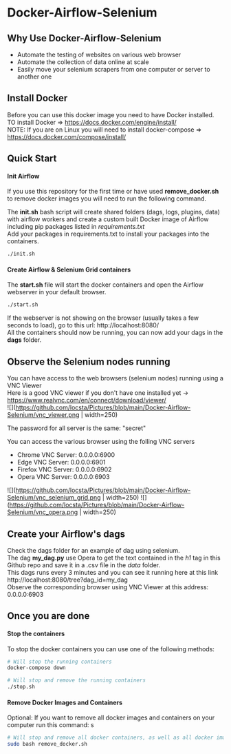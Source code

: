 # Docker-Airflow-Selenium
## Why Use Docker-Airflow-Selenium
 * Automate the testing of websites on various web browser
 * Automate the collection of data online at scale
 * Easily move your selenium scrapers from one computer or server to another one

## Install Docker
Before you can use this docker image you need to have Docker installed.  
TO install Docker => https://docs.docker.com/engine/install/  
NOTE: If you are on Linux you will need to install docker-compose => https://docs.docker.com/compose/install/  

## Quick Start
#### Init Airflow
If you use this repository for the first time or have used **remove_docker.sh** to remove docker images you will need to run the following command.  
  
The **init.sh** bash script will create shared folders (dags, logs, plugins, data) with airflow workers and create a custom built Docker image of Airflow including pip packages listed in *requirements.txt*  
Add your packages in requirements.txt to install your packages into the containers.  

```bash
./init.sh
```

#### Create Airflow & Selenium Grid containers
The **start.sh** file will start the docker containers and open the Airflow webserver in your default browser.  

```bash
./start.sh
```
If the webserver is not showing on the browser (usually takes a few seconds to load), go to this url: http://localhost:8080/  
All the containers should now be running, you can now add your dags in the **dags** folder.  

## Observe the Selenium nodes running
You can have access to the web browsers (selenium nodes) running using a VNC Viewer  
Here is a good VNC viewer if you don't have one installed yet -> https://www.realvnc.com/en/connect/download/viewer/  
![](https://github.com/locsta/Pictures/blob/main/Docker-Airflow-Selenium/vnc_viewer.png | width=250)

The password for all server is the same: "secret"  

You can access the various browser using the folling VNC servers
  * Chrome  VNC Server: 0.0.0.0:6900
  * Edge    VNC Server: 0.0.0.0:6901
  * Firefox VNC Server: 0.0.0.0:6902
  * Opera   VNC Server: 0.0.0.0:6903


![](https://github.com/locsta/Pictures/blob/main/Docker-Airflow-Selenium/vnc_selenium_grid.png | width=250)
![](https://github.com/locsta/Pictures/blob/main/Docker-Airflow-Selenium/vnc_opera.png | width=250)



## Create your Airflow's dags
Check the dags folder for an example of dag using selenium.  
The dag **my_dag.py** use Opera to get the text contained in the *h1* tag in this Github repo and save it in a .csv file in the *data* folder.  
This dags runs every 3 minutes and you can see it running here at this link http://localhost:8080/tree?dag_id=my_dag  
Observe the corresponding browser using VNC Viewer at this address: 0.0.0.0:6903  

## Once you are done
#### Stop the containers
To stop the docker containers you can use one of the following methods:
```bash
# Will stop the running containers
docker-compose down
```
```bash
# Will stop and remove the running containers
./stop.sh
```

#### Remove Docker Images and Containers
Optional:
If you want to remove all docker images and containers on your computer run this command:  s
```bash
# Will stop and remove all docker containers, as well as all docker images
sudo bash remove_docker.sh
```